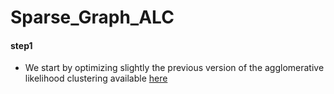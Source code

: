 # Sparse_Graph_ALC

#### step1 

- We start by optimizing slightly the previous version of the agglomerative likelihood clustering available [here](https://github.com/lyelibi/ALC)
